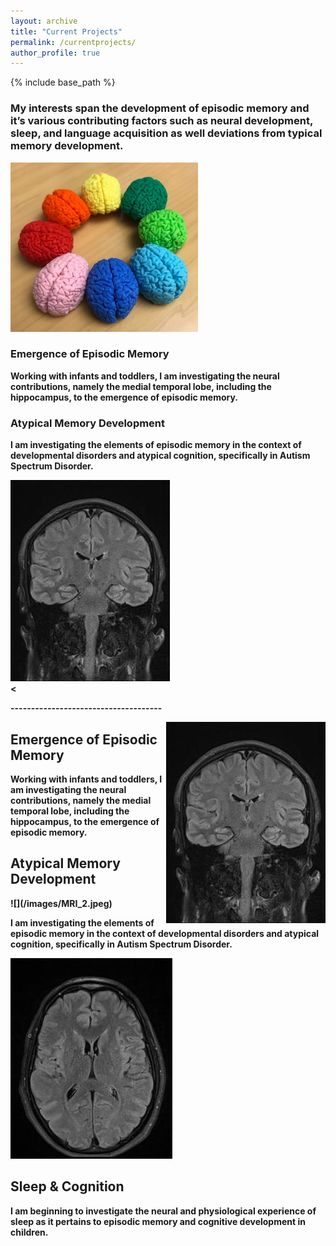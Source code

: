 ```yaml
---
layout: archive
title: "Current Projects"
permalink: /currentprojects/
author_profile: true
---
```


{% include base_path %}

<h3>My interests span the development of episodic memory and it’s various contributing factors such as neural development, sleep, and language acquisition as well deviations from typical memory development.</h3>

<body>
  <div class = "container">
    <div class = "image"> 
      <img src="images/brains.jpeg">
    </div>
    <div class = "text">
      <h3>Emergence of Episodic Memory</h3> 
      <b/>
      <p>Working with infants and toddlers, I am investigating the neural contributions, namely the medial temporal lobe, including the hippocampus, to the emergence of episodic memory.</p>
    </div>
  </div>
  <div class = "container">
    <div class = "text">
      <h3>Atypical Memory Development</h3>
      <b/>
      <p>I am investigating the elements of episodic memory in the context of developmental disorders and atypical cognition, specifically in Autism Spectrum Disorder.</p>
    </div>
    <div class = "image"> 
      <img src = "images/MRI_1.jpeg">
    </div>
  </div>
  <
   

  
  
  <p>-------------------------------------</p>
<img align="right" src="images/MRI_1.jpeg"> <h2 class="has-text-align-left">Emergence of Episodic Memory</h2>
<p class="has-text-align-left has-normal-font-size">Working with infants and toddlers, I am investigating the neural contributions, namely the medial temporal lobe, including the hippocampus, to the emergence of episodic memory.</p>

<h2 class="has-text-align-right">Atypical Memory Development</h2> ![](/images/MRI_2.jpeg)
<p class="has-text-align-right has-normal-font-size">I am investigating the elements of episodic memory in the context of developmental disorders and atypical cognition, specifically in Autism Spectrum Disorder.</p>


![](/images/MRI_3.jpeg) <h2 class="has-text-align-left">Sleep & Cognition</h2>
<p class="has-text-align-left has-normal-font-size">I am beginning to investigate the neural and physiological experience of sleep as it pertains to episodic memory and cognitive development in children.</p>
